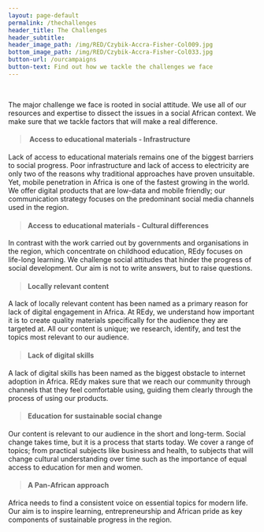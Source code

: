 ```yaml
---
layout: page-default
permalink: /thechallenges
header_title: The Challenges
header_subtitle:
header_image_path: /img/RED/Czybik-Accra-Fisher-Col009.jpg
bottom_image_path: /img/RED/Czybik-Accra-Fisher-Col033.jpg
button-url: /ourcampaigns
button-text: Find out how we tackle the challenges we face
---
```


&nbsp;

The major challenge we face is rooted in social attitude. We use all of our resources and expertise to dissect the issues in a social African context. We make sure that we tackle factors that will make a real difference.

> ####  Access to educational materials - Infrastructure

Lack of access to educational materials remains one of the biggest barriers to social progress. Poor infrastructure and lack of access to electricity are only two of the reasons why traditional approaches have proven unsuitable. Yet, mobile penetration in Africa is one of the fastest growing in the world. We offer digital products that are low-data and mobile friendly; our communication strategy focuses on the predominant social media channels used in the region.

> #### Access to educational materials - Cultural differences

In contrast with the work carried out by governments and organisations in the region, which concentrate on childhood education, REdy focuses on life-long learning. We challenge social attitudes that hinder the progress of social development. Our aim is not to write answers, but to raise questions.

> #### Locally relevant content

A lack of locally relevant content has been named as a primary reason for lack of digital engagement in Africa. At REdy, we understand how important it is to create quality materials specifically for the audience they are targeted at. All our content is unique; we research, identify, and test the topics most relevant to our audience.

> #### Lack of digital skills

A lack of digital skills has been named as the biggest obstacle to internet adoption in Africa. REdy makes sure that we reach our community through channels that they feel comfortable using, guiding them clearly through the process of using our products.

> #### Education for sustainable social change

Our content is relevant to our audience in the short and long-term. Social change takes time, but it is a process that starts today. We cover a range of topics; from practical subjects like business and health, to subjects that will change cultural understanding over time such as the importance of equal access to education for men and women.

> #### A Pan-African approach

Africa needs to find a consistent voice on essential topics for modern life. Our aim is to inspire learning, entrepreneurship and African pride as key components of sustainable progress in the region.